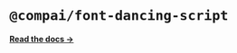 # `@compai/font-dancing-script`

[**Read the docs &rarr;**](https://components.ai/docs/typefaces/dancing-script)
